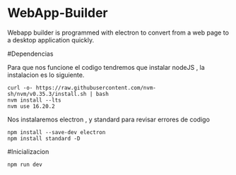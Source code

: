 # WebApp-Builder
Webapp builder is programmed with electron to convert from a web page to a desktop application quickly.

#Dependencias 
<p>Para que nos funcione el codigo tendremos que instalar nodeJS , la instalacion es lo siguiente.</p>
<code>curl -o- https://raw.githubusercontent.com/nvm-sh/nvm/v0.35.3/install.sh | bash </code><br>
<code>nvm install --lts </code><br>
<code>nvm use 16.20.2</code><br>
<p>Nos instalaremos electron , y standard para revisar errores de codigo</p>
<code>npm install --save-dev electron</code><br>
<code>npm install standard -D</code>

#Inicializacion

<code>npm run dev</code>


